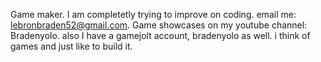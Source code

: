 Game maker.
I am completetly trying to improve on coding.
email me: lebronbraden52@gmail.com.
Game showcases on my youtube channel: Bradenyolo.
also I have a gamejolt account, bradenyolo as well.
i think of games and just like to build it.
